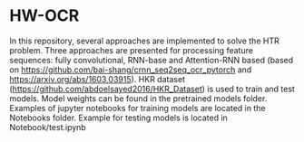 # HW-OCR
In this repository, several approaches are implemented to solve the HTR problem. Three approaches are presented for processing feature sequences: fully convolutional, RNN-base and Attention-RNN based (based on https://github.com/bai-shang/crnn_seq2seq_ocr_pytorch and https://arxiv.org/abs/1603.03915). 
HKR dataset (https://github.com/abdoelsayed2016/HKR_Dataset) is used to train and test models. 
Model weights can be found in the pretrained models folder.
Examples of jupyter notebooks for training models are located in the Notebooks folder.
Example for testing models is located in Notebook/test.ipynb
